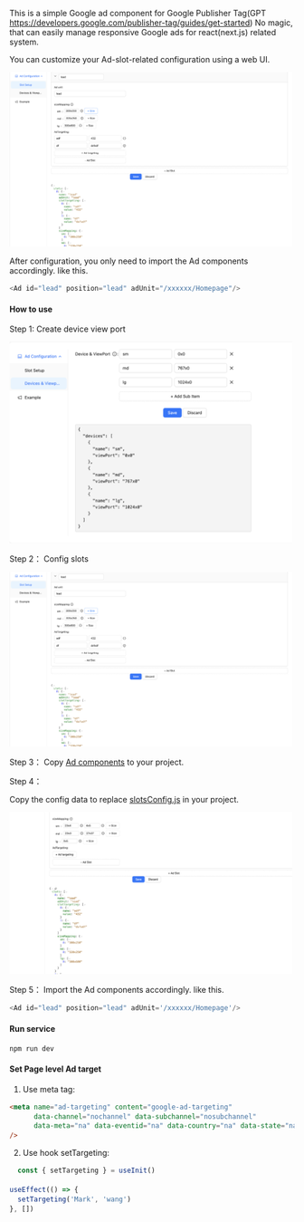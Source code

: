 This is a simple Google ad component for Google Publisher Tag(GPT https://developers.google.com/publisher-tag/guides/get-started) No magic, that can easily manage responsive Google ads for react(next.js) related system.

You can customize your Ad-slot-related configuration using a web UI.

<img src="doc/config-slot.png" alt="drawing" width="500"/>

After configuration, you only need to import the Ad components accordingly. like this.

```js
<Ad id="lead" position="lead" adUnit="/xxxxxx/Homepage"/>
```

#### How to use

Step 1:
Create device view port

<img src="doc/config-device.png" alt="drawing" width="500"/>

Step 2：
Config slots

<img src="doc/config-slot.png" alt="drawing" width="500"/>

Step 3：
Copy [Ad components](app%2Fcomponents%2FAd) to your project.

Step 4：

Copy the config data to replace [slotsConfig.js](app%2Fcomponents%2FAd%2FslotsConfig.js) in your project.

<img src="doc/copy-data.png" alt="drawing" width="500"/>

Step 5：
Import the Ad components accordingly. like this.

```js
<Ad id="lead" position="lead" adUnit='/xxxxxx/Homepage'/>
```

#### Run service
```shell
npm run dev
```

#### Set Page level Ad target

1. Use meta tag:
```html
<meta name="ad-targeting" content="google-ad-targeting"
      data-channel="nochannel" data-subchannel="nosubchannel"
      data-meta="na" data-eventid="na" data-country="na" data-state="na"
/>
```

2. Use hook setTargeting:

```js
  const { setTargeting } = useInit()

useEffect(() => {
  setTargeting('Mark', 'wang')
}, [])

```
